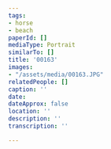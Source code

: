 ```yaml
---
tags:
- horse
- beach
paperId: []
mediaType: Portrait
similarTo: []
title: '00163'
images:
- "/assets/media/00163.JPG"
relatedPeople: []
caption: ''
date: 
dateApprox: false
location: ''
description: ''
transcription: ''

---
```

